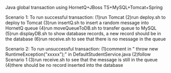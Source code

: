 
Java global transaction using HornetQ+JBoss TS+MySQL+Tomcat+Spring

Scenario 1: To run successful transaction:
(1)run Tomcat
(2)run deploy.sh to deploy to Tomcat
(3)run insertQ.sh to insert a random message into HornetQ queue
(4)run moveQueueToDB.sh to transfer queue to MySQL
(5)run displayDB.sh to show database records, a new record should be in the database
(6)run receive.sh to see that there is no message in the queue

Scenario 2: To run unsuccessful transaction:
(1)comment in " throw new RuntimeException("xxxxx");" in DefaultStudentService.java
(2)follow Scenario 1
(3)run receive.sh to see that the message is still in the queue
(4)there should be no record inserted into the database

